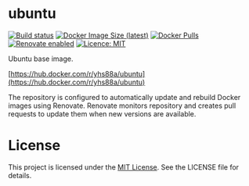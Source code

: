 # ubuntu

[![Build status](https://github.com/yhs88a/ubuntu/actions/workflows/build-push.yml/badge.svg)](https://github.com/yhs88a/ubuntu/actions/workflows/build-push.yml)
[![Docker Image Size (latest)](https://img.shields.io/docker/image-size/yhs88a/ubuntu/latest)](https://hub.docker.com/r/yhs88a/ubuntu)
[![Docker Pulls](https://img.shields.io/docker/pulls/yhs88a/ubuntu)](https://hub.docker.com/r/yhs88a/ubuntu)
[![Renovate enabled](https://img.shields.io/badge/renovate-enabled-brightgreen.svg)](https://renovatebot.com/)
[![Licence: MIT](https://img.shields.io/github/license/yhs88a/ubuntu)](https://github.com/yhs88a/ubuntu/blob/main/LICENSE)

Ubuntu base image.

[https://hub.docker.com/r/yhs88a/ubuntu](https://hub.docker.com/r/yhs88a/ubuntu)

The repository is configured to automatically update and rebuild Docker images using Renovate. Renovate monitors repository and creates pull requests to update them when new versions are available.

# License

This project is licensed under the [MIT License](/LICENSE). See the LICENSE file for details.
